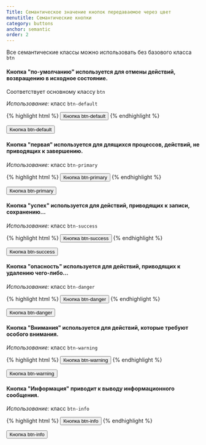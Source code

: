 ```yaml
---
Title: Семантическое значение кнопок передаваемое через цвет
menutitle: Семантические кнопки
category: buttons
anchor: semantic
order: 2
---
```


Все семантические классы можно использовать без базового класса `btn`


#### Кнопка "по-умолчанию" используется для отмены действий, возвращению в исходное состояние.
Соответствует основному классу `btn`

_Использование:_ класс `btn-default`

{% highlight html %}
  <button class="btn-default">Кнопка btn-default</button>
{% endhighlight %}
<div class="bs-docs-example">
  <button class="btn-default">Кнопка btn-default</button>
</div>

#### Кнопка "первая" используется для длящихся процессов, действий, не приводящих к завершению.


_Использование:_ класс `btn-primary`


{% highlight html %}
  <button class="btn-primary">Кнопка btn-primary</button>
{% endhighlight %}
<div class="bs-docs-example">
  <button class="btn-primary">Кнопка btn-primary</button>
</div>

#### Кнопка "успех" используется для действий, приводящих к записи, сохранению...


_Использование:_ класс `btn-success`


{% highlight html %}
  <button class="btn-success">Кнопка btn-success</button>
{% endhighlight %}
<div class="bs-docs-example">
  <button class="btn-success">Кнопка btn-success</button>
</div>

#### Кнопка "опасность" используется для действий, приводящих к удалению чего-либо...

_Использование:_ класс `btn-danger`

{% highlight html %}
  <button class="btn-danger">Кнопка btn-danger</button>
{% endhighlight %}
<div class="bs-docs-example">
  <button class="btn-danger">Кнопка btn-danger</button>
</div>

#### Кнопка "Внимания" используется для действий, которые требуют особого внимания.

_Использование:_ класс `btn-warning`

{% highlight html %}
  <button class="btn-warning">Кнопка btn-warning</button>
{% endhighlight %}
<div class="bs-docs-example">
  <button class="btn-warning">Кнопка btn-warning</button>
</div>

#### Кнопка "Информация" приводит к выводу информационного сообщения.

_Использование:_ класс `btn-info`

{% highlight html %}
  <button class="btn-info">Кнопка btn-info</button>
{% endhighlight %}
<div class="bs-docs-example">
  <button class="btn-info">Кнопка btn-info</button>
</div>
